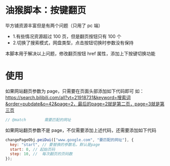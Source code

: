 # 油猴脚本：按键翻页

毕方铺资源丰富但是有两个问题（只用了 pc 端）

- 1.有些情况资源超过 100 页，但是翻页按钮只有 100 个
- 2.切换了搜索模式，网盘类型，点击按钮切换时参数没有保持

本脚本用于解决以上问题，修改翻页按钮 href 属性，添加上下按键切换功能

# 使用

如果网站翻页参数为 page，只需要在页面头部添加如下代码即可
如：https://search.bilibili.com/all?vt=21918731&keyword=搜索词&order=pubdate&o=42&page=2，最后的page=2就是第二页，page=3就是第三页

```js
// @match        需要匹配的网址
```

如果网站翻页参数不是 page，不仅需要添加上述代码，还需要添加如下代码

```js
changePageObj.peiDui(["www.google.com", "要匹配的网址"], {
  key: "start", // 要替换的参数名，默认是page
  start: 0, // 起始页码
  step: 10, //  每次翻页的页码数
});
```

